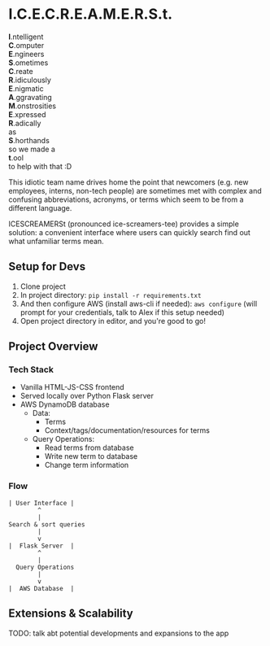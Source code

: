 # I.C.E.C.R.E.A.M.E.R.S.t.

**I**.ntelligent<br>
**C**.omputer<br>
**E**.ngineers<br>
**S**.ometimes<br>
**C**.reate<br>
**R**.idiculously<br>
**E**.nigmatic<br>
**A**.ggravating<br>
**M**.onstrosities<br>
**E**.xpressed<br>
**R**.adically<br>
as<br>
**S**.horthands<br>
so we made a<br>
**t**.ool<br>
to help with that :D

This idiotic team name drives home the point that 
newcomers (e.g. new employees, interns, non-tech people) 
are sometimes met with complex and confusing
abbreviations, acronyms, or terms which seem to be from
a different language.

ICESCREAMERSt (pronounced ice-screamers-tee) provides a simple solution: a convenient interface 
where users can quickly search find out what
unfamiliar terms mean.


## Setup for Devs

1. Clone project
2. In project directory: `pip install -r requirements.txt`
3. And then configure AWS (install aws-cli if needed): `aws configure` (will prompt for your credentials, talk to Alex if this setup needed)
4. Open project directory in editor, and you're good to go!

## Project Overview

### Tech Stack
- Vanilla HTML-JS-CSS frontend 
- Served locally over Python Flask server
- AWS DynamoDB database
  - Data:
    - Terms
    - Context/tags/documentation/resources for terms
  - Query Operations:
    - Read terms from database
    - Write new term to database
    - Change term information

### Flow

```
| User Interface |
        ^
        |
Search & sort queries
        |
        v
|  Flask Server  |
        ^
        |
  Query Operations
        |
        v
|  AWS Database  |

```

## Extensions & Scalability

TODO: talk abt potential developments and expansions to the app 
